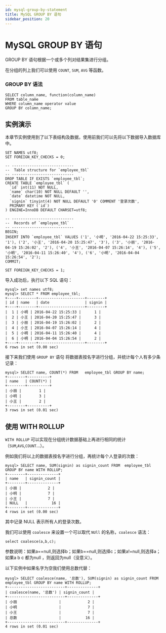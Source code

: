 ```yaml
---
id: mysql-group-by-statement
title: MySQL GROUP BY 语句
sidebar_position: 20
---
```


# MySQL GROUP BY 语句

GROUP BY 语句根据一个或多个列对结果集进行分组。

在分组的列上我们可以使用 `COUNT`, `SUM`, `AVG` 等函数。

### GROUP BY 语法
```
SELECT column_name, function(column_name)
FROM table_name
WHERE column_name operator value
GROUP BY column_name;
```
## 实例演示
本章节实例使用到了以下表结构及数据，使用前我们可以先将以下数据导入数据库中。
```
SET NAMES utf8;
SET FOREIGN_KEY_CHECKS = 0;

-- ----------------------------
--  Table structure for `employee_tbl`
-- ----------------------------
DROP TABLE IF EXISTS `employee_tbl`;
CREATE TABLE `employee_tbl` (
  `id` int(11) NOT NULL,
  `name` char(10) NOT NULL DEFAULT '',
  `date` datetime NOT NULL,
  `signin` tinyint(4) NOT NULL DEFAULT '0' COMMENT '登录次数',
  PRIMARY KEY (`id`)
) ENGINE=InnoDB DEFAULT CHARSET=utf8;

-- ----------------------------
--  Records of `employee_tbl`
-- ----------------------------
BEGIN;
INSERT INTO `employee_tbl` VALUES ('1', '小明', '2016-04-22 15:25:33', '1'), ('2', '小王', '2016-04-20 15:25:47', '3'), ('3', '小丽', '2016-04-19 15:26:02', '2'), ('4', '小王', '2016-04-07 15:26:14', '4'), ('5', '小明', '2016-04-11 15:26:40', '4'), ('6', '小明', '2016-04-04 15:26:54', '2');
COMMIT;

SET FOREIGN_KEY_CHECKS = 1;
```
导入成功后，执行以下 SQL 语句：
```
mysql> set names utf8;
mysql> SELECT * FROM employee_tbl;
+----+--------+---------------------+--------+
| id | name   | date                | signin |
+----+--------+---------------------+--------+
|  1 | 小明 | 2016-04-22 15:25:33 |      1 |
|  2 | 小王 | 2016-04-20 15:25:47 |      3 |
|  3 | 小丽 | 2016-04-19 15:26:02 |      2 |
|  4 | 小王 | 2016-04-07 15:26:14 |      4 |
|  5 | 小明 | 2016-04-11 15:26:40 |      4 |
|  6 | 小明 | 2016-04-04 15:26:54 |      2 |
+----+--------+---------------------+--------+
6 rows in set (0.00 sec)
```
接下来我们使用 `GROUP BY` 语句 将数据表按名字进行分组，并统计每个人有多少条记录：
```
mysql> SELECT name, COUNT(*) FROM   employee_tbl GROUP BY name;
+--------+----------+
| name   | COUNT(*) |
+--------+----------+
| 小丽 |        1 |
| 小明 |        3 |
| 小王 |        2 |
+--------+----------+
3 rows in set (0.01 sec)
```
## 使用 WITH ROLLUP
`WITH ROLLUP` 可以实现在分组统计数据基础上再进行相同的统计（`SUM`,`AVG`,`COUNT`…）。

例如我们将以上的数据表按名字进行分组，再统计每个人登录的次数：
```
mysql> SELECT name, SUM(signin) as signin_count FROM  employee_tbl GROUP BY name WITH ROLLUP;
+--------+--------------+
| name   | signin_count |
+--------+--------------+
| 小丽 |            2 |
| 小明 |            7 |
| 小王 |            7 |
| NULL   |           16 |
+--------+--------------+
4 rows in set (0.00 sec)
```
其中记录 NULL 表示所有人的登录次数。

我们可以使用 `coalesce` 来设置一个可以取代 `NUll` 的名称，`coalesce` 语法：
```
select coalesce(a,b,c);
```
参数说明：如果a==null,则选择b；如果b==null,则选择c；如果a!=null,则选择a；如果a b c 都为null ，则返回为null（没意义）。

以下实例中如果名字为空我们使用总数代替：
```
mysql> SELECT coalesce(name, '总数'), SUM(signin) as signin_count FROM  employee_tbl GROUP BY name WITH ROLLUP;
+--------------------------+--------------+
| coalesce(name, '总数') | signin_count |
+--------------------------+--------------+
| 小丽                   |            2 |
| 小明                   |            7 |
| 小王                   |            7 |
| 总数                   |           16 |
+--------------------------+--------------+
4 rows in set (0.01 sec)
```